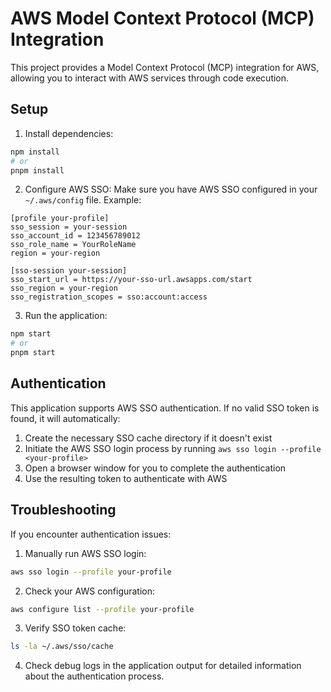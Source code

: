 # AWS Model Context Protocol (MCP) Integration

This project provides a Model Context Protocol (MCP) integration for AWS, allowing you to interact with AWS services through code execution.

## Setup

1. Install dependencies:
```bash
npm install
# or
pnpm install
```

2. Configure AWS SSO:
Make sure you have AWS SSO configured in your `~/.aws/config` file. Example:
```
[profile your-profile]
sso_session = your-session
sso_account_id = 123456789012
sso_role_name = YourRoleName
region = your-region

[sso-session your-session]
sso_start_url = https://your-sso-url.awsapps.com/start
sso_region = your-region
sso_registration_scopes = sso:account:access
```

3. Run the application:
```bash
npm start
# or
pnpm start
```

## Authentication

This application supports AWS SSO authentication. If no valid SSO token is found, it will automatically:
1. Create the necessary SSO cache directory if it doesn't exist
2. Initiate the AWS SSO login process by running `aws sso login --profile <your-profile>`
3. Open a browser window for you to complete the authentication
4. Use the resulting token to authenticate with AWS

## Troubleshooting

If you encounter authentication issues:

1. Manually run AWS SSO login:
```bash
aws sso login --profile your-profile
```

2. Check your AWS configuration:
```bash
aws configure list --profile your-profile
```

3. Verify SSO token cache:
```bash
ls -la ~/.aws/sso/cache
```

4. Check debug logs in the application output for detailed information about the authentication process.